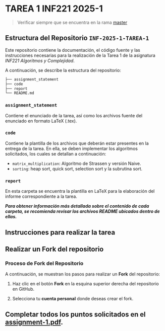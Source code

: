 # TAREA 1 INF221 2025-1

> Verificar siempre que se encuentra en la rama [master](https://github.com/pabloealvarez/INF221-2025-1-TAREA-1/tree/master)

## Estructura del Repositorio `INF-2025-1-TAREA-1`  

Este repositorio contiene la documentación, el código fuente y las instrucciones necesarias para la realización de la Tarea 1 de la asignatura *INF221 Algoritmos y Complejidad*.  

A continuación, se describe la estructura del repositorio:  

```bash
├── assignment_statement
├── code
├── report
└── README.md
```

### `assignment_statement`
Contiene el enunciado de la tarea, así como los archivos fuente del enunciado en formato LaTeX (.tex).

### `code`
Contiene la plantilla de los archivos que deberán estar presentes en la entrega de la tarea. En ella, se deben implementar los algoritmos solicitados, los cuales se detallan a continuación:
- `matrix_multiplication`: Algoritmo de Strassen y versión Naive.
- `sorting`: heap sort, quick sort, selection sort y la subrutina sort.

### `report`
En esta carpeta se encuentra la plantilla en LaTeX para la elaboración del informe correspondiente a la tarea.

***Para obtener información más detallada sobre el contenido de cada carpeta, se recomienda revisar los archivos README ubicados dentro de ellas.***

## Instrucciones para realizar la tarea

## Realizar un **Fork** del repositorio 

### Proceso de Fork del Repositorio

A continuación, se muestran los pasos para realizar un **Fork** del repositorio:

1. Haz clic en el botón **Fork** en la esquina superior derecha del repositorio en GitHub.  

2. Selecciona tu **cuenta personal** donde deseas crear el fork.  

## Completar todos los puntos solicitados en el [assignment-1.pdf](https://github.com/pabloealvarez/INF221-2025-1-TAREA-1/blob/master/assignment_statement/assignment-1.pdf).